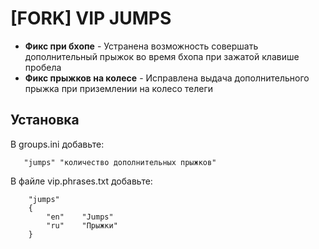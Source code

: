# [FORK] VIP JUMPS <br/>
- **Фикс при бхопе** - Устранена возможность совершать дополнительный прыжок во время бхопа при зажатой клавише пробела
- **Фикс прыжков на колесе** - Исправлена выдача дополнительного прыжка при приземлении на колесо телеги

## Установка

В groups.ini добавьте:
``` 
   "jumps" "количество дополнительных прыжков"
```

В файле vip.phrases.txt добавьте:
```
    "jumps"
    {
        "en"    "Jumps"
        "ru"    "Прыжки"
    }
```






